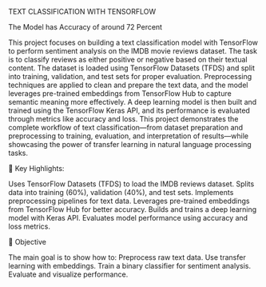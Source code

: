 TEXT CLASSIFICATION WITH TENSORFLOW

The Model has Accuracy of around 72 Percent

This project focuses on building a text classification model with TensorFlow to perform sentiment analysis on the IMDB movie reviews dataset. The task is to classify reviews as either positive or negative based on their textual content. The dataset is loaded using TensorFlow Datasets (TFDS) and split into training, validation, and test sets for proper evaluation. Preprocessing techniques are applied to clean and prepare the text data, and the model leverages pre-trained embeddings from TensorFlow Hub to capture semantic meaning more effectively. A deep learning model is then built and trained using the TensorFlow Keras API, and its performance is evaluated through metrics like accuracy and loss. This project demonstrates the complete workflow of text classification—from dataset preparation and preprocessing to training, evaluation, and interpretation of results—while showcasing the power of transfer learning in natural language processing tasks.


🔑 Key Highlights:

Uses TensorFlow Datasets (TFDS) to load the IMDB reviews dataset.
Splits data into training (60%), validation (40%), and test sets.
Implements preprocessing pipelines for text data.
Leverages pre-trained embeddings from TensorFlow Hub for better accuracy.
Builds and trains a deep learning model with Keras API.
Evaluates model performance using accuracy and loss metrics.

🎯 Objective

The main goal is to show how to:
Preprocess raw text data.
Use transfer learning with embeddings.
Train a binary classifier for sentiment analysis.
Evaluate and visualize performance.
